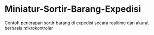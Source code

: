 # Miniatur-Sortir-Barang-Expedisi
Contoh penerapan sortir barang di expedisi secara realtime dan akurat berbasis mikrokontroler
